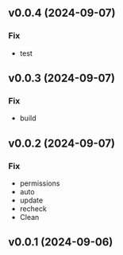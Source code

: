 ## v0.0.4 (2024-09-07)

### Fix

- test

## v0.0.3 (2024-09-07)

### Fix

- build

## v0.0.2 (2024-09-07)

### Fix

- permissions
- auto
- update
- recheck
- Clean

## v0.0.1 (2024-09-06)
